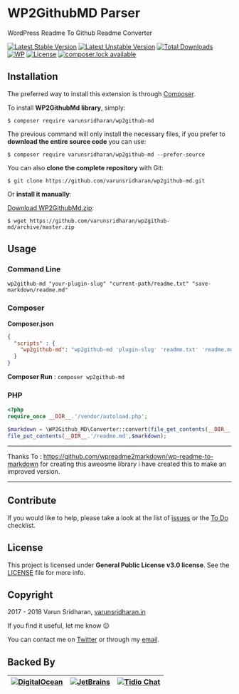 # WP2GithubMD Parser
WordPress Readme To Github Readme Converter

[![Latest Stable Version][latest-stable-version-img]][latest-stable-version-link]
[![Latest Unstable Version][latest-Unstable-version-img]][latest-Unstable-version-link]
[![Total Downloads][total-downloads-img]][total-downloads-link]
[![WP][wpcs-img]][wpcs-link]
[![License][license-img]][license-link]
[![composer.lock available][composerlock-img]][composerlock-link]

## Installation
The preferred way to install this extension is through [Composer][composer].

To install **WP2GithubMd library**, simply:

    $ composer require varunsridharan/wp2github-md

The previous command will only install the necessary files, if you prefer to **download the entire source code** you can use:

    $ composer require varunsridharan/wp2github-md --prefer-source

You can also **clone the complete repository** with Git:

    $ git clone https://github.com/varunsridharan/wp2github-md.git

Or **install it manually**:

[Download WP2GithubMd.zip][downloadzip]:

    $ wget https://github.com/varunsridharan/wp2github-md/archive/master.zip

## Usage
### Command Line
```
wp2github-md "your-plugin-slug" "current-path/readme.txt" "save-markdown/readme.md"
```
### Composer
**Composer.json**
```json
{
  "scripts" : {
    "wp2github-md": "wp2github-md 'plugin-slug' 'readme.txt' 'readme.md' "
  }
}
```

**Composer Run** : `composer wp2github-md`

### PHP
```php
<?php
require_once __DIR__.'/vendor/autoload.php';

$markdown = \WP2Github_MD\Converter::convert(file_get_contents(__DIR__.'/readme.txt'),'your-plugin-slug');
file_put_contents(__DIR__.'/readme.md',$markdown);
```

---

Thanks To : https://github.com/wpreadme2markdown/wp-readme-to-markdown for creating this aweosme library i have created this to make an improved version.

---

## Contribute
If you would like to help, please take a look at the list of
[issues][issues] or the [To Do](#-todo) checklist.

## License
This project is licensed under **General Public License v3.0 license**. See the [LICENSE](LICENSE) file for more info.

## Copyright
2017 - 2018 Varun Sridharan, [varunsridharan.in][website]

If you find it useful, let me know :wink:

You can contact me on [Twitter][twitter] or through my [email][email].

## Backed By
| [![DigitalOcean][do-image]][do-ref] | [![JetBrains][jb-image]][jb-ref] |  [![Tidio Chat][tidio-image]][tidio-ref] |
| --- | --- | --- |

[twitter]: https://twitter.com/varunsridharan2
[email]: mailto:varunsridharan23@gmail.com
[website]: https://varunsridharan.in
[issues]: issues/
[composer]: http://getcomposer.org/download/
[downloadzip]:https://github.com/varunsridharan/wp2github-md/archive/master.zip

[do-image]: https://vsp.ams3.cdn.digitaloceanspaces.com/cdn/DO_Logo_Horizontal_Blue-small.png
[jb-image]: https://vsp.ams3.cdn.digitaloceanspaces.com/cdn/phpstorm-small.png?v3
[tidio-image]: https://vsp.ams3.cdn.digitaloceanspaces.com/cdn/tidiochat-small.png
[do-ref]: https://s.svarun.in/Ef
[jb-ref]: https://www.jetbrains.com
[tidio-ref]: https://tidiochat.com

[latest-stable-version-img]: https://poser.pugx.org/varunsridharan/wp2github-md/version
[latest-Unstable-version-img]: https://poser.pugx.org/varunsridharan/wp2github-md/v/unstable
[total-downloads-img]: https://poser.pugx.org/varunsridharan/wp2github-md/downloads
[Latest-Unstable-version-img]: https://poser.pugx.org/varunsridharan/wp2github-md/v/unstable
[wpcs-img]: https://img.shields.io/badge/WordPress-Standar-1abc9c.svg
[license-img]: https://poser.pugx.org/varunsridharan/wp2github-md/license
[composerlock-img]: https://poser.pugx.org/varunsridharan/wp2github-md/composerlock

[latest-stable-version-link]: https://packagist.org/packages/varunsridharan/wp2github-md
[latest-Unstable-version-link]: https://packagist.org/packages/varunsridharan/wp2github-md
[total-downloads-link]: https://packagist.org/packages/varunsridharan/wp2github-md
[Latest-Unstable-Version-link]: https://packagist.org/packages/varunsridharan/wp2github-md
[wpcs-link]: https://github.com/WordPress-Coding-Standards/WordPress-Coding-Standards/
[license-link]: https://packagist.org/packages/varunsridharan/wp2github-md
[composerlock-link]: https://packagist.org/packages/varunsridharan/wp2github-md
